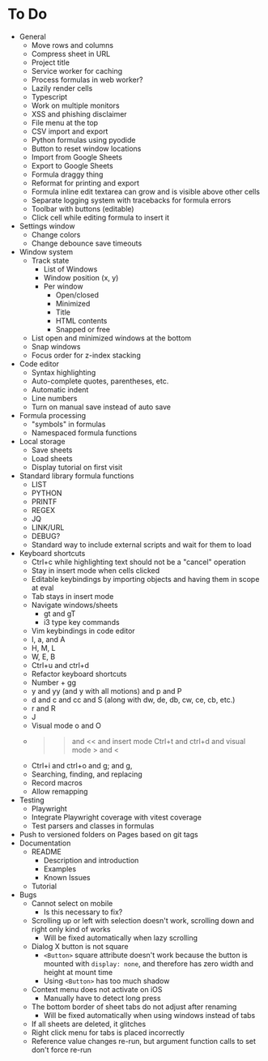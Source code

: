 # To Do

- General
  - Move rows and columns
  - Compress sheet in URL
  - Project title
  - Service worker for caching
  - Process formulas in web worker?
  - Lazily render cells
  - Typescript
  - Work on multiple monitors
  - XSS and phishing disclaimer
  - File menu at the top
  - CSV import and export
  - Python formulas using pyodide
  - Button to reset window locations
  - Import from Google Sheets
  - Export to Google Sheets
  - Formula draggy thing
  - Reformat for printing and export
  - Formula inline edit textarea can grow and is visible above other cells
  - Separate logging system with tracebacks for formula errors
  - Toolbar with buttons (editable)
  - Click cell while editing formula to insert it
- Settings window
  - Change colors
  - Change debounce save timeouts
- Window system
  - Track state
    - List of Windows
    - Window position (x, y)
    - Per window
      - Open/closed
      - Minimized
      - Title
      - HTML contents
      - Snapped or free
  - List open and minimized windows at the bottom
  - Snap windows
  - Focus order for z-index stacking
- Code editor
  - Syntax highlighting
  - Auto-complete quotes, parentheses, etc.
  - Automatic indent
  - Line numbers
  - Turn on manual save instead of auto save
- Formula processing
  - "symbols" in formulas
  - Namespaced formula functions
- Local storage
  - Save sheets
  - Load sheets
  - Display tutorial on first visit
- Standard library formula functions
  - LIST
  - PYTHON
  - PRINTF
  - REGEX
  - JQ
  - LINK/URL
  - DEBUG?
  - Standard way to include external scripts and wait for them to load
- Keyboard shortcuts
  - Ctrl+c while highlighting text should not be a "cancel" operation
  - Stay in insert mode when cells clicked
  - Editable keybindings by importing objects and having them in scope at eval
  - Tab stays in insert mode
  - Navigate windows/sheets
    - gt and gT
    - i3 type key commands
  - Vim keybindings in code editor
  - I, a, and A
  - H, M, L
  - W, E, B
  - Ctrl+u and ctrl+d
  - Refactor keyboard shortcuts
  - Number + gg
  - y and yy (and y with all motions) and p and P
  - d and c and cc and S (along with dw, de, db, cw, ce, cb, etc.)
  - r and R
  - J
  - Visual mode o and O
  - >> and << and insert mode Ctrl+t and ctrl+d and visual mode > and <
  - Ctrl+i and ctrl+o and g; and g,
  - Searching, finding, and replacing
  - Record macros
  - Allow remapping
- Testing
  - Playwright
  - Integrate Playwright coverage with vitest coverage
  - Test parsers and classes in formulas
- Push to versioned folders on Pages based on git tags
- Documentation
  - README
    - Description and introduction 
    - Examples
    - Known Issues
  - Tutorial
- Bugs
  - Cannot select on mobile
    - Is this necessary to fix?
  - Scrolling up or left with selection doesn't work, scrolling down and right
    only kind of works
    - Will be fixed automatically when lazy scrolling
  - Dialog X button is not square
    - `<Button>` square attribute doesn't work because the button is mounted
      with `display: none`, and therefore has zero width and height at mount
      time
    - Using `<Button>` has too much shadow
  - Context menu does not activate on iOS
    - Manually have to detect long press
  - The bottom border of sheet tabs do not adjust after renaming
    - Will be fixed automatically when using windows instead of tabs
  - If all sheets are deleted, it glitches
  - Right click menu for tabs is placed incorrectly
  - Reference value changes re-run, but argument function calls to set don't
    force re-run
